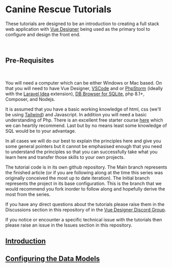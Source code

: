 # Canine Rescue Tutorials

These tutorials are designed to be an introduction to creating a full stack web application with [Vue Designer](https://vuedesigner.com/) being used as the primary tool to configure and design the front end.

<br>

## Pre-Requisites

<br>

You will need a computer which can be either Windows or Mac based. On that you will need to have Vue Designer, [VSCode](https://code.visualstudio.com/) and or [PhpStorm](https://www.jetbrains.com/phpstorm/) (ideally with the [Laravel Idea](https://laravel-idea.com/) extension), [DB Browser for SQLite](https://github.com/sqlitebrowser/sqlitebrowser/releases/tag/v3.12.2), php 8.1+, Composer, and Nodejs.

It is assumed that you have a basic working knowledge of html, css (we'll be using [Tailwind](https://tailwindcss.com/)) and Javascript. In addition you will need a basic understanding of Php. There is an excellent free starter course [here](https://laracasts.com/series/php-for-beginners-2023-edition) which we can heartily recommend. Last but by no means least some knowledge of SQL would be to your advantage.

In all cases we will do our best to explain the principles here and give you some general pointers but it cannot be emphasised enough that you need to understand the principles so that you can successfully take what you learn here and transfer those skills to your own projects.

The tutorial code is in its own github repository. The Main branch represents the finished article (or if you are following along at the time this series was originally conceived the most up to date iteration). The Initial branch represents the project in its base configuration. This is the branch that we would recommend you fork inorder to follow along and hopefully derive the most from the series.

If you have any direct questions about the tutorials please raise them in the Discussions section in this repository of in the [Vue Designer Discord Group]().

If you notice or encounter a specific technical issue with the tutorials then please raise an issue in the Issues section in this repository.

## [Introduction](/Tutorials/introduction.md)

## [Configuring the Data Models](/Tutorials/datamodels.md)
